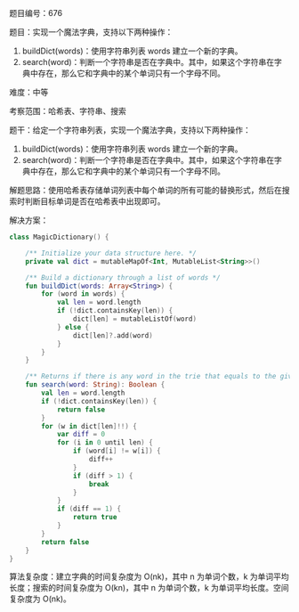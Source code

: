 题目编号：676

题目：实现一个魔法字典，支持以下两种操作：

1. buildDict(words)：使用字符串列表 words 建立一个新的字典。
2. search(word)：判断一个字符串是否在字典中。其中，如果这个字符串在字典中存在，那么它和字典中的某个单词只有一个字母不同。

难度：中等

考察范围：哈希表、字符串、搜索

题干：给定一个字符串列表，实现一个魔法字典，支持以下两种操作：

1. buildDict(words)：使用字符串列表 words 建立一个新的字典。
2. search(word)：判断一个字符串是否在字典中。其中，如果这个字符串在字典中存在，那么它和字典中的某个单词只有一个字母不同。

解题思路：使用哈希表存储单词列表中每个单词的所有可能的替换形式，然后在搜索时判断目标单词是否在哈希表中出现即可。

解决方案：

```kotlin
class MagicDictionary() {

    /** Initialize your data structure here. */
    private val dict = mutableMapOf<Int, MutableList<String>>()

    /** Build a dictionary through a list of words */
    fun buildDict(words: Array<String>) {
        for (word in words) {
            val len = word.length
            if (!dict.containsKey(len)) {
                dict[len] = mutableListOf(word)
            } else {
                dict[len]?.add(word)
            }
        }
    }

    /** Returns if there is any word in the trie that equals to the given word after modifying exactly one character */
    fun search(word: String): Boolean {
        val len = word.length
        if (!dict.containsKey(len)) {
            return false
        }
        for (w in dict[len]!!) {
            var diff = 0
            for (i in 0 until len) {
                if (word[i] != w[i]) {
                    diff++
                }
                if (diff > 1) {
                    break
                }
            }
            if (diff == 1) {
                return true
            }
        }
        return false
    }
}
```

算法复杂度：建立字典的时间复杂度为 O(nk)，其中 n 为单词个数，k 为单词平均长度；搜索的时间复杂度为 O(kn)，其中 n 为单词个数，k 为单词平均长度。空间复杂度为 O(nk)。